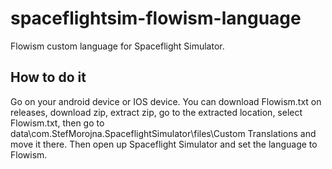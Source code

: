 # spaceflightsim-flowism-language
Flowism custom language for Spaceflight Simulator.

## How to do it
Go on your android device or IOS device. You can download Flowism.txt on releases, download zip, extract zip, go to the extracted location, select Flowism.txt,
then go to data\com.StefMorojna.SpaceflightSimulator\files\Custom Translations and move it there. 
Then open up Spaceflight Simulator and set the language to Flowism.
